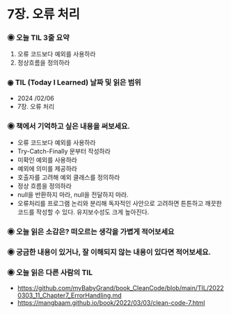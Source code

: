 # 7장. 오류 처리

### ◉ 오늘 TIL 3줄 요약

1. 오류 코드보다 예외를 사용하라
2. 정상흐름을 정의하라

### ◉ TIL (Today I Learned) 날짜 및 읽은 범위

- 2024 /02/06
- 7장. 오류 처리

### ◉ 책에서 기억하고 싶은 내용을 써보세요.

- 오류 코드보다 예외를 사용하라
- Try-Catch-Finally 문부터 작성하라
- 미확인 예외를 사용하라
- 예외에 의미를 제공하라
- 호출자를 고려해 예외 클래스를 정의하라
- 정상 흐름을 정의하라
- null을 반환하지 마라, null을 전달하지 마라.
- 오류처리를 프로그램 논리와 분리해 독자적인 사안으로 고려하면 튼튼하고 깨끗한 코드를 작성할 수 있다. 유지보수성도 크게 높아진다.

### ◉ 오늘 읽은 소감은? 떠오르는 생각을 가볍게 적어보세요

### ◉ 궁금한 내용이 있거나, 잘 이해되지 않는 내용이 있다면 적어보세요.

### ◉ 오늘 읽은 다른 사람의 TIL
- https://github.com/myBabyGrand/book_CleanCode/blob/main/TIL/20220303_11_Chapter7_ErrorHandling.md
- https://mangbaam.github.io/book/2022/03/03/clean-code-7.html
